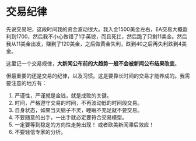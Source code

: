 # 交易纪律

先说交易吧，这段时间我的资金波动很大。我入金1500美金左右，EA交易大概盈利到1700，然后我不小心做错了1手英镑，而且死扛，然后跪了只剩11美金。然后我从11美金出发，赚到了120美金，之后做黄金失利，跌到40之后再失利跌到4美金。

这里记一个交易规律，**大新闻公布前的大趋势一般不会被新闻公布结果改变**。

但最重要的还是交易的纪律，以及习惯。这是要靠长时间的交易才能养成的。我需要注意的地方有：

1. 严谨性，严谨就是金钱，就是成败的关键。
2. 时间，严格遵守交易的时间，不再波动低的时间段交易。
3. 自身状态，如果当天脑子不灵，睡眠不充足就不要交易。
4. 不要随意的出手，一出手就必定要符合交易模型。
5. 一定要等到稳定的方向性走势出现！  或者欧美新闻滞后效应！
6. 不要轻信专家的分析。

